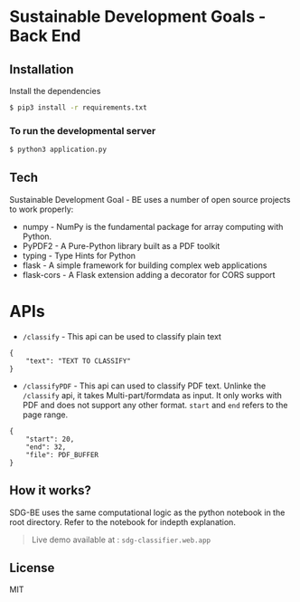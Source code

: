 # Sustainable Development Goals - Back End

## Installation

Install the dependencies 

```sh
$ pip3 install -r requirements.txt
```
### To run the developmental server
```sh
$ python3 application.py
```

## Tech

Sustainable Development Goal - BE uses a number of open source projects to work properly:

* numpy - NumPy is the fundamental package for array computing with Python.
* PyPDF2 - A Pure-Python library built as a PDF toolkit
* typing - Type Hints for Python
* flask - A simple framework for building complex web applications
* flask-cors - A Flask extension adding a decorator for CORS support

# APIs
* `/classify` - This api can be used to classify plain text

```
{ 
    "text": "TEXT TO CLASSIFY"
}
```
* `/classifyPDF` - This api can used to classify PDF text. Unlinke the `/classify` api, it takes Multi-part/formdata as input. It only works with PDF and does not support any other format. `start` and `end` refers to the page range.
```
{
    "start": 20,
    "end": 32,
    "file": PDF_BUFFER
}
```

## How it works?

SDG-BE uses the same computational logic as the python notebook in the root directory. Refer to the notebook for indepth explanation.

> Live demo available at : `sdg-classifier.web.app`


License
----

MIT
